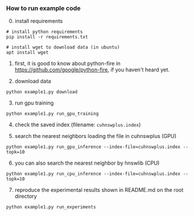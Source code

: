 ### How to run example code

0. install requirements

```shell
# install python requirements
pip install -r requirements.txt

# install wget to download data (in ubuntu)
apt install wget
```

1. first, it is good to know about python-fire in https://github.com/google/python-fire, if you haven't heard yet.

2. download data

```shell
python example1.py download
```

3. run gpu training


```shell
python example1.py run_gpu_training
```

4. check the saved index (filename: `cuhnswplus.index`)



5. search the nearest neighbors loading the file in cuhnswplus (GPU)

```shell
python example1.py run_gpu_inference --index-file=cuhnswplus.index --topk=10
```

6. you can also search the nearest neighbor by hnswlib (CPU)

```shell
python example1.py run_cpu_inference --index-file=cuhnswplus.index --topk=10
```

7. reproduce the experimental results shown in README.md on the root directory

```shell
python example1.py run_experiments
```
